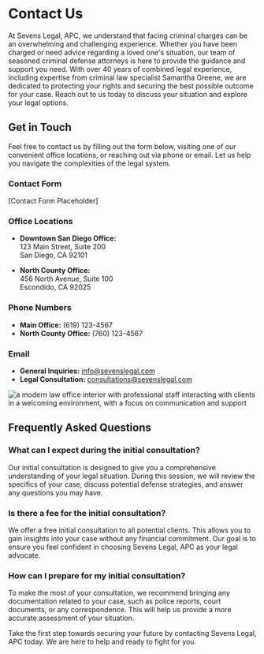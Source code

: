 # Contact Us

At Sevens Legal, APC, we understand that facing criminal charges can be an overwhelming and challenging experience. Whether you have been charged or need advice regarding a loved one's situation, our team of seasoned criminal defense attorneys is here to provide the guidance and support you need. With over 40 years of combined legal experience, including expertise from criminal law specialist Samantha Greene, we are dedicated to protecting your rights and securing the best possible outcome for your case. Reach out to us today to discuss your situation and explore your legal options.

## Get in Touch

Feel free to contact us by filling out the form below, visiting one of our convenient office locations, or reaching out via phone or email. Let us help you navigate the complexities of the legal system.

### Contact Form
[Contact Form Placeholder]

### Office Locations
- **Downtown San Diego Office:**  
  123 Main Street, Suite 200  
  San Diego, CA 92101

- **North County Office:**  
  456 North Avenue, Suite 100  
  Escondido, CA 92025

### Phone Numbers
- **Main Office:** (619) 123-4567
- **North County Office:** (760) 123-4567

### Email
- **General Inquiries:** info@sevenslegal.com
- **Legal Consultation:** consultations@sevenslegal.com

![a modern law office interior with professional staff interacting with clients in a welcoming environment, with a focus on communication and support](/images/contact-image-0-1746709562403.webp)

## Frequently Asked Questions

### What can I expect during the initial consultation?
Our initial consultation is designed to give you a comprehensive understanding of your legal situation. During this session, we will review the specifics of your case, discuss potential defense strategies, and answer any questions you may have.

### Is there a fee for the initial consultation?
We offer a free initial consultation to all potential clients. This allows you to gain insights into your case without any financial commitment. Our goal is to ensure you feel confident in choosing Sevens Legal, APC as your legal advocate.

### How can I prepare for my initial consultation?
To make the most of your consultation, we recommend bringing any documentation related to your case, such as police reports, court documents, or any correspondence. This will help us provide a more accurate assessment of your situation.

Take the first step towards securing your future by contacting Sevens Legal, APC today. We are here to help and ready to fight for you.